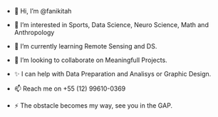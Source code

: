 - 👋 Hi, I’m @fanikitah
- 👀 I’m interested in Sports, Data Science, Neuro Science, Math and Anthropology 
- 🌱 I’m currently learning Remote Sensing and DS.
- 💞️ I’m looking to collaborate on Meaningfull Projects.
- ✨ I can help with Data Preparation and Analisys or Graphic Design.

- 📫 Reach me on +55 (12) 99610-0369
- ⚡ The obstacle becomes my way, see you in the GAP. 


<!---
fanikitah/fanikitah is a ✨ special ✨ repository because its `README.md` (this file) appears on your GitHub profile.
You can click the Preview link to take a look at your changes.
--->
